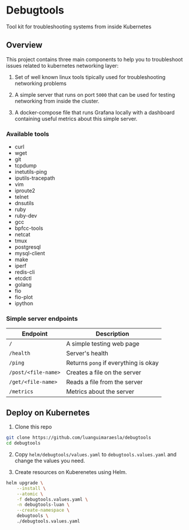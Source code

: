 # Debugtools

Tool kit for troubleshooting systems from inside Kubernetes

## Overview

This project contains three main components to help you to troubleshoot
issues related to kubernetes networking layer:

1. Set of well known linux tools tipically used for troubleshooting
   networking problems

2. A simple server that runs on port `5000` that can be used for
   testing networking from inside the cluster.

3. A docker-compose file that runs Grafana locally with a dashboard
   containing useful metrics about this simple server.

### Available tools

- curl
- wget
- git
- tcpdump
- inetutils-ping
- iputils-tracepath
- vim
- iproute2
- telnet
- dnsutils
- ruby
- ruby-dev
- gcc
- bpfcc-tools
- netcat
- tmux
- postgresql
- mysql-client
- make
- iperf
- redis-cli
- etcdctl
- golang
- fio
- fio-plot
- ipython

### Simple server endpoints

| Endpoint            | Description                          |
| ------------------- | ------------------------------------ |
| `/`                 | A simple testing web page            |
| `/health`           | Server's health                      |
| `/ping`             | Returns `pong` if everything is okay |
| `/post/<file-name>` | Creates a file on the server         |
| `/get/<file-name>`  | Reads a file from the server         |
| `/metrics`          | Metrics about the server             |

## Deploy on Kubernetes

1. Clone this repo

```bash
git clone https://github.com/luanguimaraesla/debugtools
cd debugtools
```

2. Copy `helm/debugtools/values.yaml` to `debugtools.values.yaml` and
   change the values you need.

3. Create resources on Kuberenetes using Helm.

```bash
helm upgrade \
	--install \
	--atomic \
	-f debugtools.values.yaml \
	-n debugtools-luan \
	--create-namespace \
	debugtools \
	./debugtools.values.yaml
```
